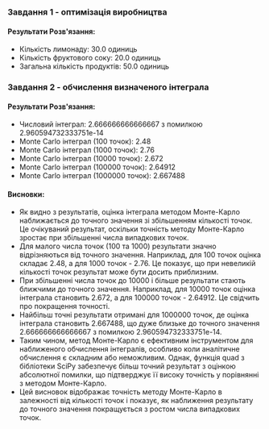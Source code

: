 ### Завдання 1 - оптимізація виробництва

#### Результати Розв'язання:

- Кількість лимонаду: 30.0 одиниць
- Кількість фруктового соку: 20.0 одиниць
- Загальна кількість продуктів: 50.0 одиниць

### Завдання 2 - обчислення визначеного інтеграла

#### Результати Розв'язання:

- Числовий інтеграл: 2.666666666666667 з помилкою 2.960594732333751e-14
- Monte Carlo інтеграл (100 точок): 2.48
- Monte Carlo інтеграл (1000 точок): 2.76
- Monte Carlo інтеграл (10000 точок): 2.672
- Monte Carlo інтеграл (100000 точок): 2.64912
- Monte Carlo інтеграл (1000000 точок): 2.667488

#### Висновки:

- Як видно з результатів, оцінка інтеграла методом Монте-Карло наближається до точного значення зі збільшенням кількості точок. Це очікуваний результат, оскільки точність методу Монте-Карло зростає при збільшенні числа випадкових точок.
- Для малого числа точок (100 та 1000) результати значно відрізняються від точного значення. Наприклад, для 100 точок оцінка складає 2.48, а для 1000 точок - 2.76. Це показує, що при невеликій кількості точок результат може бути досить приблизним.
- При збільшенні числа точок до 10000 і більше результати стають ближчими до точного значення. Наприклад, для 10000 точок оцінка інтеграла становить 2.672, а для 100000 точок - 2.64912. Це свідчить про покращення точності.
- Найбільш точні результати отримані для 1000000 точок, де оцінка інтеграла становить 2.667488, що дуже близьке до точного значення 2.666666666666667 з помилкою 2.960594732333751e-14.
- Таким чином, метод Монте-Карло є ефективним інструментом для наближеного обчислення інтегралів, особливо коли аналітичне обчислення є складним або неможливим. Однак, функція quad з бібліотеки SciPy забезпечує більш точний результат з оцінкою абсолютної помилки, що підтверджує її високу точність у порівнянні з методом Монте-Карло.
- Цей висновок відображає точність методу Монте-Карло в залежності від кількості точок і показує, як наближення результату до точного значення покращується з ростом числа випадкових точок.
